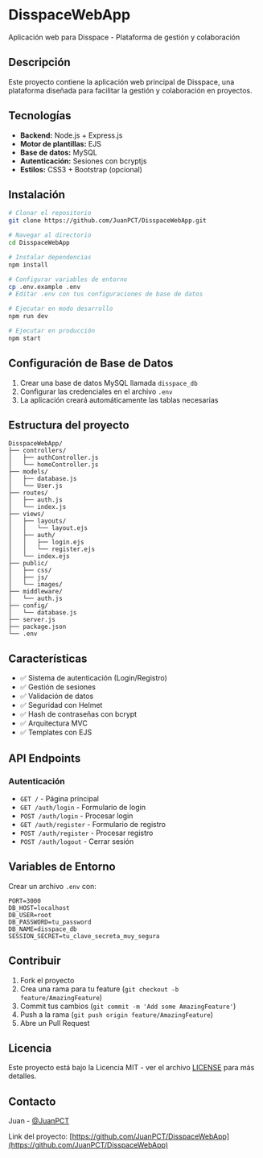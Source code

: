 # DisspaceWebApp

Aplicación web para Disspace - Plataforma de gestión y colaboración

## Descripción

Este proyecto contiene la aplicación web principal de Disspace, una plataforma diseñada para facilitar la gestión y colaboración en proyectos.

## Tecnologías

- **Backend:** Node.js + Express.js
- **Motor de plantillas:** EJS
- **Base de datos:** MySQL
- **Autenticación:** Sesiones con bcryptjs
- **Estilos:** CSS3 + Bootstrap (opcional)

## Instalación

```bash
# Clonar el repositorio
git clone https://github.com/JuanPCT/DisspaceWebApp.git

# Navegar al directorio
cd DisspaceWebApp

# Instalar dependencias
npm install

# Configurar variables de entorno
cp .env.example .env
# Editar .env con tus configuraciones de base de datos

# Ejecutar en modo desarrollo
npm run dev

# Ejecutar en producción
npm start
```

## Configuración de Base de Datos

1. Crear una base de datos MySQL llamada `disspace_db`
2. Configurar las credenciales en el archivo `.env`
3. La aplicación creará automáticamente las tablas necesarias

## Estructura del proyecto

```
DisspaceWebApp/
├── controllers/
│   ├── authController.js
│   └── homeController.js
├── models/
│   ├── database.js
│   └── User.js
├── routes/
│   ├── auth.js
│   └── index.js
├── views/
│   ├── layouts/
│   │   └── layout.ejs
│   ├── auth/
│   │   ├── login.ejs
│   │   └── register.ejs
│   └── index.ejs
├── public/
│   ├── css/
│   ├── js/
│   └── images/
├── middleware/
│   └── auth.js
├── config/
│   └── database.js
├── server.js
├── package.json
└── .env
```

## Características

- ✅ Sistema de autenticación (Login/Registro)
- ✅ Gestión de sesiones
- ✅ Validación de datos
- ✅ Seguridad con Helmet
- ✅ Hash de contraseñas con bcrypt
- ✅ Arquitectura MVC
- ✅ Templates con EJS

## API Endpoints

### Autenticación
- `GET /` - Página principal
- `GET /auth/login` - Formulario de login
- `POST /auth/login` - Procesar login
- `GET /auth/register` - Formulario de registro
- `POST /auth/register` - Procesar registro
- `POST /auth/logout` - Cerrar sesión

## Variables de Entorno

Crear un archivo `.env` con:

```env
PORT=3000
DB_HOST=localhost
DB_USER=root
DB_PASSWORD=tu_password
DB_NAME=disspace_db
SESSION_SECRET=tu_clave_secreta_muy_segura
```

## Contribuir

1. Fork el proyecto
2. Crea una rama para tu feature (`git checkout -b feature/AmazingFeature`)
3. Commit tus cambios (`git commit -m 'Add some AmazingFeature'`)
4. Push a la rama (`git push origin feature/AmazingFeature`)
5. Abre un Pull Request

## Licencia

Este proyecto está bajo la Licencia MIT - ver el archivo [LICENSE](LICENSE) para más detalles.

## Contacto

Juan - [@JuanPCT](https://github.com/JuanPCT)

Link del proyecto: [https://github.com/JuanPCT/DisspaceWebApp](https://github.com/JuanPCT/DisspaceWebApp)
